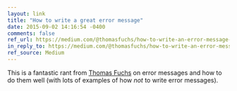 ```yaml
---
layout: link
title: "How to write a great error message"
date: 2015-09-02 14:16:54 -0400
comments: false
ref_url: https://medium.com/@thomasfuchs/how-to-write-an-error-message-883718173322
in_reply_to: https://medium.com/@thomasfuchs/how-to-write-an-error-message-883718173322
ref_source: Medium
---
```


This is a fantastic rant from [Thomas Fuchs](http://mir.aculo.us/) on error messages and how to do them well (with lots of examples of how *not* to write error messages).